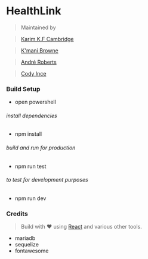 # HealthLink

> Maintained by

> [Karim K.F Cambridge](https://github.com/karimcambridge)

> [K'mani Browne](https://github.com/kmanibrowne)

> [André Roberts](https://github.com/thelastroberts)

> [Cody Ince](https://github.com/Cod-yBanks)


### Build Setup

* open powershell

###### install dependencies
* npm install

###### build and run for production
* npm run test

###### to test for development purposes
* npm run dev


### Credits

> Build with ❤️ using [React](https://reactjs.org/) and various other tools.

* mariadb
* sequelize
* fontawesome